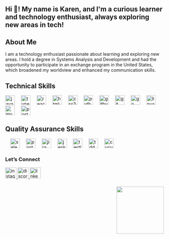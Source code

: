 
<h2 align="left">Hi 👋! My name is Karen, and I'm a curious learner and technology enthusiast, always exploring new areas in tech!</h2>



## About Me
I am a technology enthusiast passionate about learning and exploring new areas. I hold a degree in Systems Analysis and Development and had the opportunity to participate in an exchange program in the United States, which broadened my worldview and enhanced my communication skills.




## Technical Skills

<div align="left">
  <img src="https://cdn.jsdelivr.net/gh/devicons/devicon/icons/javascript/javascript-original.svg" height="30" alt="javascript logo" />
  <img width="12" />
  <img src="https://cdn.jsdelivr.net/gh/devicons/devicon/icons/typescript/typescript-original.svg" height="30" alt="typescript logo" />
  <img width="12" />
  <img src="https://cdn.jsdelivr.net/gh/devicons/devicon/icons/react/react-original.svg" height="30" alt="react logo" />
  <img width="12" />
  <img src="https://cdn.jsdelivr.net/gh/devicons/devicon/icons/html5/html5-original.svg" height="30" alt="html5 logo" />
  <img width="12" />
  <img src="https://cdn.jsdelivr.net/gh/devicons/devicon/icons/css3/css3-original.svg" height="30" alt="css3 logo" />
  <img width="12" />
  <img src="https://cdn.jsdelivr.net/gh/devicons/devicon/icons/python/python-original.svg" height="30" alt="python logo" />
  <img width="12" />
  <img src="https://cdn.jsdelivr.net/gh/devicons/devicon/icons/github/github-original.svg" height="30" alt="github logo" />
  <img width="12" />
  <img src="https://cdn.jsdelivr.net/gh/devicons/devicon/icons/git/git-original.svg" height="30" alt="git logo" />
  <img width="12" />
  <img src="https://cdn.jsdelivr.net/gh/devicons/devicon/icons/go/go-original.svg" height="30" alt="go logo" />
  <img width="12" />
  <img src="https://cdn.jsdelivr.net/gh/devicons/devicon/icons/linux/linux-original.svg" height="30" alt="linux logo" />
  <img width="12" />
  <img src="https://cdn.jsdelivr.net/gh/devicons/devicon/icons/mysql/mysql-original.svg" height="30" alt="mysql logo" />
  <img width="12" />
  <img src="https://cdn.jsdelivr.net/gh/devicons/devicon/icons/postgresql/postgresql-original.svg" height="30" alt="postgresql logo" />
</div>

## Quality Assurance Skills

<div align="left">
  <img width="12" />
  <img src="https://cdn.jsdelivr.net/gh/devicons/devicon/icons/selenium/selenium-original.svg" height="30" alt="selenium logo" />
  <img width="12" />
  <img src="https://upload.wikimedia.org/wikipedia/commons/thumb/d/d2/Postman_logo_2014.svg/800px-Postman_logo_2014.svg.png" height="30" alt="postman logo" />
  <img width="12" />
  <img src="https://upload.wikimedia.org/wikipedia/commons/thumb/c/c0/JIRA_logo.svg/800px-JIRA_logo.svg.png" height="30" alt="jira logo" />
  <img width="12" />
  <img src="https://upload.wikimedia.org/wikipedia/commons/1/1f/Jenkins_logo.svg" height="30" alt="jenkins logo" />
  <img width="12" />
  <img src="https://upload.wikimedia.org/wikipedia/commons/thumb/1/1b/TestLink_Logo.svg/500px-TestLink_Logo.svg.png" height="30" alt="testlink logo" />
  <img width="12" />
  <img src="https://upload.wikimedia.org/wikipedia/commons/9/9a/TDD_Test_Driven_Development.svg" height="30" alt="tdd logo" />
  <img width="12" />
  <img src="https://upload.wikimedia.org/wikipedia/commons/9/92/Cucumber_logo.svg" height="30" alt="cucumber logo" />
</div>

### Let’s Connect

<div align="left">
  <a href="https://instagram.com/kar3ncristina" target="_blank">
    <img src="https://img.shields.io/static/v1?message=Instagram&logo=instagram&label=&color=E4405F&logoColor=white&labelColor=&style=for-the-badge" height="35" alt="instagram logo" />
  </a>
  <a href="https://discord.com/users/levicorpuskaren" target="_blank">
    <img src="https://img.shields.io/static/v1?message=Discord&logo=discord&label=&color=7289DA&logoColor=white&labelColor=&style=for-the-badge" height="35" alt="discord logo" />
  </a>
  <a href="https://www.linkedin.com/in/karencristiina/" target="_blank">
    <img src="https://img.shields.io/static/v1?message=LinkedIn&logo=linkedin&label=&color=0077B5&logoColor=white&labelColor=&style=for-the-badge" height="35" alt="linkedin logo" />
  </a>
</div>

###


<img align="right" height="150" src="https://media2.giphy.com/media/v1.Y2lkPTc5MGI3NjExMGprZm44ZWVlYnN5bWRrbzR3a3A5cWh1anJnMDV6cm5mZ3k2eGFkMyZlcD12MV9pbnRlcm5hbF9naWZfYnlfaWQmY3Q9Zw/HzPtbOKyBoBFsK4hyc/giphy.webp" />


